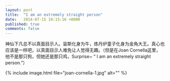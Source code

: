 ```yaml
---
layout: post
title:  "I am an extremely straight person"
date:   2014-07-15 19:15:16 +0800
published: true
comments: false
---
```

神仙下凡总不以真面目示人。宙斯化身为牛，炼丹炉童子化身为金角大王。真心也应该是一样吧，以真面目示人难免让人觉得无趣。（但是在Joan Cornella这里， 他不是那只狗，但她还是那只鸡，Surprise~  “ I am an extremely straight person.”）

{% include image.html file="joan-cornella-1.jpg" alt="" %}
